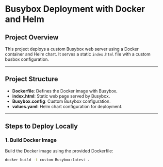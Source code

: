 # Busybox Deployment with Docker and Helm

## Project Overview
This project deploys a custom Busybox web server using a Docker container and Helm chart. It serves a static `index.html` file with a custom busbox configuration.

---

## Project Structure
- **Dockerfile**: Defines the Docker image with Busybox.
- **index.html**: Static web page served by Busybox.
- **Busybox.config**: Custom Busybox configuration.
- **values.yaml**: Helm chart configuration for deployment.

---

## Steps to Deploy Locally

### 1. Build Docker Image
Build the Docker image using the provided Dockerfile:
```bash
docker build -t custom-Busybox:latest .
